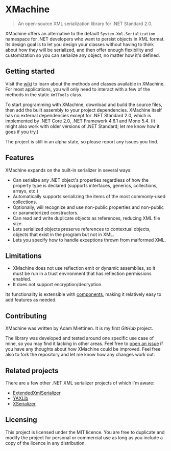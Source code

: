 # XMachine
> An open-source XML serialization library for .NET Standard 2.0.

XMachine offers an alternative to the default `System.Xml.Serialization` namespace for .NET developers who want to persist objects in XML format. Its design goal is to let you design your classes without having to think about how they will be serialized, and then offer enough flexibility and customization so you can serialize any object, no matter how it's defined.

## Getting started

Visit the [wiki](https://github.com/Adam-Miettinen/XMachine/wiki) to learn about the methods and classes available in XMachine. For most applications, you will only need to interact with a few of the methods in the static `XmlTools` class.

To start programming with XMachine, download and build the source files, then add the built assembly to your project dependencies. XMachine itself has no external dependencies except for .NET Standard 2.0, which is implemented by .NET Core 2.0, .NET Framework 4.6.1 and Mono 5.4. (It might also work with older versions of .NET Standard; let me know how it goes if you try.)

The project is still in an alpha state, so please report any issues you find.

## Features

XMachine expands on the built-in serializer in several ways:

* Can serialize any .NET object's properties regardless of how the property type is declared (supports interfaces, generics, collections, arrays, etc.)
* Automatically supports serializing the items of the most commonly-used collections.
* Optionally, will recognize and use non-public properties and non-public or parameterized constructors.
* Can read and write duplicate objects as references, reducing XML file size.
* Lets serialized objects preserve references to contextual objects, objects that exist in the program but not in XML.
* Lets you specify how to handle exceptions thrown from malformed XML.

## Limitations

* XMachine does not use reflection emit or dynamic assemblies, so it must be run in a trust environment that has reflection permissions enabled.
* It does not support encryption/decryption.

Its functionality is extensible with [components](https://github.com/Adam-Miettinen/XMachine/wiki/Components), making it relatively easy to add features as needed.

## Contributing

XMachine was written by Adam Miettinen. It is my first _GitHub_ project.

The library was developed and tested around one specific use case of mine, so you may find it lacking in other areas. Feel free to [open an issue](Issues) if you have any thoughts about how XMachine could be improved. Feel free also to fork the repository and let me know how any changes work out.

## Related projects

There are a few other .NET XML serializer projects of which I'm aware:

- [ExtendedXmlSerializer](https://github.com/wojtpl2/ExtendedXmlSerializer)
- [YAXLib](https://github.com/sinairv/YAXLib)
- [XSerializer](https://github.com/QuickenLoans/XSerializer)

## Licensing

This project is licensed under the MIT licence. You are free to duplicate and modify the project for personal or commercial use as long as you include a copy of the licence in any distribution.
